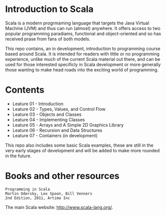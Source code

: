 Introduction to Scala
=====================

Scala is a modern progrmaming language that targets the Java Virtual Machine
 (JVM) and thus can run (almost) anywhere. It offers access to two popular 
programming paradiams, functional and object-oriented and so has received
prase from fans of both models.

This repo contains, an in development, introduction to programming course 
based around Scala. It is intended for readers with little or no programming
experience, unlike much of the current Scala material out there, and can be
used for those interested specificly in Scala development or more generally
those wanting to make head roads into the exciting world of programming. 


Contents
========

* Leature 01 - Introduction
* Leature 02 - Types, Values, and Control Flow
* Leature 03 - Objects and Classes
* Leature 04 - Implementing Classes 
* Leature 05 - Arrays and A Simple 2D Graphics Library
* Leature 06 - Recursion and Data Structures
* Leature 07 - Containers (in development)

This repo also includes some basic Scala examples, these are still in the very
early stages of development and will be added to make more rounded in the 
future.

Books and other resources
===========================

```
Programming in Scala
Martin Odersky, Lex Spoon, Bill Venners
2nd Edition, 2011, Artima Inc
```

The main Scala website: http://www.scala-lang.org/.

